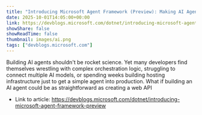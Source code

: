 ```yaml
---
title: "Introducing Microsoft Agent Framework (Preview): Making AI Agents Simple for Every Developer"
date: 2025-10-01T14:05:00+00:00
link: https://devblogs.microsoft.com/dotnet/introducing-microsoft-agent-framework-preview
showShare: false
showReadTime: false
thumbnail: images/ai.png
tags: ["devblogs.microsoft.com"]
---
```

Building AI agents shouldn't be rocket science. Yet many developers find themselves wrestling with complex orchestration logic, struggling to connect multiple AI models, or spending weeks building hosting infrastructure just to get a simple agent into production. What if building an AI agent could be as straightforward as creating a web API

- Link to article: https://devblogs.microsoft.com/dotnet/introducing-microsoft-agent-framework-preview